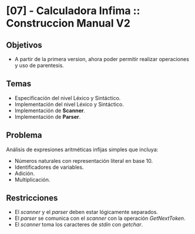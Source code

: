 # [07] - Calculadora Infima :: Construccion Manual V2

## Objetivos


- A partir de la primera version, ahora poder permitir realizar operaciones y uso de parentesis.

## Temas

- Especificación del nivel Léxico y Sintáctico.
- Implementación del nivel Léxico y Sintáctico.
- Implementación de **Scanner**.
- Implementación de **Parser**.

## Problema

Análisis de expresiones aritméticas infijas simples que incluya:

- Números naturales con representación literal en base 10.
- Identificadores de variables.
- Adición.
- Multiplicación.

## Restricciones

- El *scanner* y el *parser* deben estar lógicamente separados.
- El  *parser*  se  comunica  con  el  *scanner*  con  la  operación  *GetNextToken*.
- El *scanner* toma los caracteres de *stdin* con *getchar*.